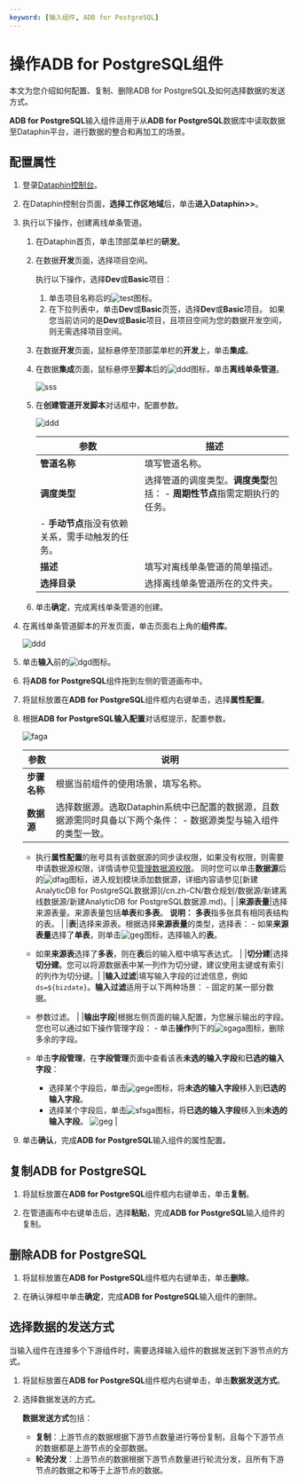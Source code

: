 ```yaml
---
keyword: [输入组件, ADB for PostgreSQL]
---
```


# 操作ADB for PostgreSQL组件

本文为您介绍如何配置、复制、删除ADB for PostgreSQL及如何选择数据的发送方式。

**ADB for PostgreSQL**输入组件适用于从**ADB for PostgreSQL**数据库中读取数据至Dataphin平台，进行数据的整合和再加工的场景。

## 配置属性

1.  登录[Dataphin控制台](https://dataphin.console.aliyun.com/workingArea)。

2.  在Dataphin控制台页面，**选择工作区地域**后，单击**进入Dataphin\>\>**。

3.  执行以下操作，创建离线单条管道。

    1.  在Dataphin首页，单击顶部菜单栏的**研发**。

    2.  在数据**开发**页面，选择项目空间。

        执行以下操作，选择**Dev**或**Basic**项目：

        1.  单击项目名称后的![test](https://static-aliyun-doc.oss-cn-hangzhou.aliyuncs.com/assets/img/zh-CN/3497549951/p110384.png)图标。
        2.  在下拉列表中，单击**Dev**或**Basic**页签，选择**Dev**或**Basic**项目。
        如果您当前访问的是**Dev**或**Basic**项目，且项目空间为您的数据开发空间，则无需选择项目空间。

    3.  在数据**开发**页面，鼠标悬停至顶部菜单栏的**开发**上，单击**集成**。

    4.  在数据**集成**页面，鼠标悬停至**脚本**后的![ddd](https://static-aliyun-doc.oss-cn-hangzhou.aliyuncs.com/assets/img/zh-CN/2593819951/p80295.png)图标，单击**离线单条管道**。

        ![sss](https://static-aliyun-doc.oss-cn-hangzhou.aliyuncs.com/assets/img/zh-CN/3593819951/p80296.png)

    5.  在**创建管道开发脚本**对话框中，配置参数。

        ![ddd](https://static-aliyun-doc.oss-cn-hangzhou.aliyuncs.com/assets/img/zh-CN/3593819951/p80303.png)

        |参数|描述|
        |--|--|
        |**管道名称**|填写管道名称。|
        |**调度类型**|选择管道的调度类型。**调度类型**包括：         -   **周期性节点**指需定期执行的任务。
        -   **手动节点**指没有依赖关系，需手动触发的任务。 |
        |**描述**|填写对离线单条管道的简单描述。|
        |**选择目录**|选择离线单条管道所在的文件夹。|

    6.  单击**确定**，完成离线单条管道的创建。

4.  在离线单条管道脚本的开发页面，单击页面右上角的**组件库**。

    ![ddd](https://static-aliyun-doc.oss-cn-hangzhou.aliyuncs.com/assets/img/zh-CN/3593819951/p80313.png)

5.  单击**输入**前的![dgd](https://static-aliyun-doc.oss-cn-hangzhou.aliyuncs.com/assets/img/zh-CN/3593819951/p80354.png)图标。

6.  将**ADB for PostgreSQL**组件拖到左侧的管道画布中。

7.  将鼠标放置在**ADB for PostgreSQL**组件框内右键单击，选择**属性配置**。

8.  根据**ADB for PostgreSQL输入配置**对话框提示，配置参数。

    ![faga](https://static-aliyun-doc.oss-cn-hangzhou.aliyuncs.com/assets/img/zh-CN/0193819951/p86882.png)

    |参数|说明|
    |--|--|
    |**步骤名称**|根据当前组件的使用场景，填写名称。|
    |**数据源**|选择数据源。选取Dataphin系统中已配置的数据源，且数据源需同时具备以下两个条件：     -   数据源类型与输入组件的类型一致。
    -   执行**属性配置**的账号具有该数据源的同步读权限，如果没有权限，则需要申请数据源权限，详情请参见[管理数据源权限](/cn.zh-CN/资产中心/安全中心/我的权限/操作数据源权限.md)。
同时您可以单击**数据源**后的![dfag](https://static-aliyun-doc.oss-cn-hangzhou.aliyuncs.com/assets/img/zh-CN/2193819951/p80969.png)图标，进入规划模块添加数据源，详细内容请参见[新建AnalyticDB for PostgreSQL数据源](/cn.zh-CN/数仓规划/数据源/新建离线数据源/新建AnalyticDB for PostgreSQL数据源.md)。|
    |**来源表量**|选择来源表量。来源表量包括**单表**和**多表**。 **说明：** **多表**指多张具有相同表结构的表。 |
    |**表**|选择来源表。根据选择**来源表量**的类型，选择表：     -   如果**来源表量**选择了**单表**，则单击![geg](https://static-aliyun-doc.oss-cn-hangzhou.aliyuncs.com/assets/img/zh-CN/0193819951/p80970.png)图标，选择输入的**表**。
    -   如果**来源表**选择了**多表**，则在**表**后的输入框中填写表达式。 |
    |**切分建**|选择**切分建**。您可以将源数据表中某一列作为切分键，建议使用主键或有索引的列作为切分键。|
    |**输入过滤**|填写输入字段的过滤信息，例如`ds=${bizdate}`。**输入过滤**适用于以下两种场景：     -   固定的某一部分数据。
    -   参数过滤。 |
    |**输出字段**|根据左侧页面的输入配置，为您展示输出的字段。您也可以通过如下操作管理字段：     -   单击**操作**列下的![sgaga](https://static-aliyun-doc.oss-cn-hangzhou.aliyuncs.com/assets/img/zh-CN/2193819951/p80971.png)图标，删除多余的字段。
    -   单击**字段管理**，在**字段管理**页面中查看该表**未选的输入字段**和**已选的输入字段**：

        -   选择某个字段后，单击![gege](https://static-aliyun-doc.oss-cn-hangzhou.aliyuncs.com/assets/img/zh-CN/1293819951/p80980.png)图标，将**未选的输入字段**移入到**已选的输入字段**。
        -   选择某个字段后，单击![sfsga](https://static-aliyun-doc.oss-cn-hangzhou.aliyuncs.com/assets/img/zh-CN/1293819951/p80985.png)图标，将**已选的输入字段**移入到**未选的输入字段**。
![geg](https://static-aliyun-doc.oss-cn-hangzhou.aliyuncs.com/assets/img/zh-CN/1193819951/p80973.png) |

9.  单击**确认**，完成**ADB for PostgreSQL**输入组件的属性配置。


## 复制ADB for PostgreSQL

1.  将鼠标放置在**ADB for PostgreSQL**组件框内右键单击，单击**复制**。

2.  在管道画布中右键单击后，选择**粘贴**，完成**ADB for PostgreSQL**输入组件的复制。


## 删除ADB for PostgreSQL

1.  将鼠标放置在**ADB for PostgreSQL**组件框内右键单击，单击**删除**。

2.  在确认弹框中单击**确定**，完成**ADB for PostgreSQL**输入组件的删除。


## 选择数据的发送方式

当输入组件在连接多个下游组件时，需要选择输入组件的数据发送到下游节点的方式。

1.  将鼠标放置在**ADB for PostgreSQL**组件框内右键单击，单击**数据发送方式**。

2.  选择数据发送的方式。

    **数据发送方式**包括：

    -   **复制**：上游节点的数据根据下游节点数量进行等份复制，且每个下游节点的数据都是上游节点的全部数据。
    -   **轮流分发**：上游节点的数据根据下游节点数量进行轮流分发，且所有下游节点的数据之和等于上游节点的数据。

